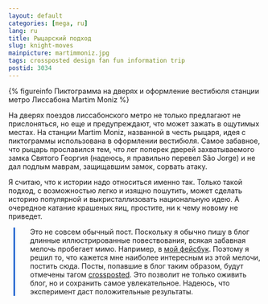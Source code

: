 ```yaml
---
layout: default
categories: [mega, ru]
lang: ru
title: Рыцарский подход
slug: knight-moves
mainpicture: martimmoniz.jpg
tags: crossposted design fan fun information trip 
postid: 3034
---
```




{% figureinfo Пиктограмма на дверях и оформление вестибюля станции метро Лиссабона Martim Moniz %}



На дверях поездов лиссабонского метро не только предлагают не прислоняться, но еще и предупреждают, что может зажать в ощутимых местах. На станции Martim Moniz, названной в честь рыцаря, идея с пиктограммы использована в оформлении вестибюля. Самое забавное, что рыцарь прославился тем, что лег поперек дверей захватываемого замка Святого Георгия (надеюсь, я правильно перевел São Jorge) и не дал подлым маврам, защищавшим замок, сорвать атаку.<!--more-->

Я считаю, что к истории надо относиться именно так. Только такой подход, с возможностью легко и изящно пошутить, может сделать историю популярной и выкристаллизовать национальную идею. А очередное катание крашеных яиц, простите, ни к чему новому не приведет.

<div style="margin-left: 10px; padding-left: 30px; border-left: 3px solid #005bcd;">Это не совсем обычный пост. Поскольку я обычно пишу в блог длинные иллюстрированные повествования, всякая забавная мелочь пробегает мимо. Например, в <a href="http://www.facebook.com/genn.osypenko">мой фейсбук</a>. Поэтому я решил то, что кажется мне наиболее интересным из этой мелочи, постить сюда. Посты, попавшие в блог таким образом, будут отмечены тагом <a href="/mega/blah/xposted">crossposted</a>. Это позволит не только оживить блог, но и сохранить самое увлекательное. Надеюсь, что эксперимент даст положительные результаты.</div>